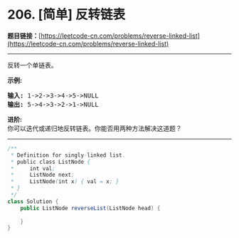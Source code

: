 # 206. [简单] 反转链表

**题目链接：**[https://leetcode-cn.com/problems/reverse-linked-list](https://leetcode-cn.com/problems/reverse-linked-list)

---

<div class="content__1Y2H">
 <div class="notranslate">
  <p>反转一个单链表。</p> 
  <p><strong>示例:</strong></p> 
  <pre class="language-text"><strong>输入:</strong> 1-&gt;2-&gt;3-&gt;4-&gt;5-&gt;NULL
<strong>输出:</strong> 5-&gt;4-&gt;3-&gt;2-&gt;1-&gt;NULL</pre> 
  <p><strong>进阶:</strong><br> 你可以迭代或递归地反转链表。你能否用两种方法解决这道题？</p> 
 </div>
</div>

---

```java
/**
 * Definition for singly-linked list.
 * public class ListNode {
 *     int val;
 *     ListNode next;
 *     ListNode(int x) { val = x; }
 * }
 */
class Solution {
    public ListNode reverseList(ListNode head) {
        
    }
}
```
